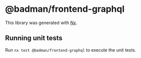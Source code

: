 # @badman/frontend-graphql

This library was generated with [Nx](https://nx.dev).

## Running unit tests

Run `nx test @badman/frontend-graphql` to execute the unit tests.
